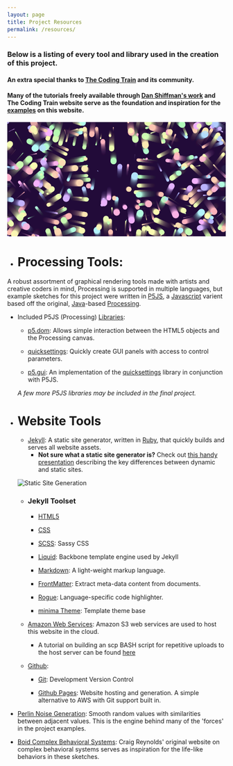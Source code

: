 ```yaml
---
layout: page
title: Project Resources
permalink: /resources/
---
```


### Below is a listing of every tool and library used in the creation of this project.

#### An extra special thanks to [The Coding Train](https://thecodingtrain.com/) and its community.

#### Many of the tutorials freely available through [Dan Shiffman's work](https://shiffman.net/) and The Coding Train website serve as the foundation and inspiration for the [examples](/) on this website.

![Flow Field Snapshot](/assets/flow_field.png "Flow Field Snapshot")

- # Processing Tools:
A robust assortment of graphical rendering tools made with artists and creative coders in mind, Processing is supported in multiple languages, but example sketches for this project were written in [P5JS](https://p5js.org/), a [Javascript](https://www.javascript.com/) varient based off the original, [Java](https://www.java.com/)-based [Processing](https://processing.org/).
  - Included P5JS (Processing) [Libraries](https://p5js.org/libraries/):

    - [p5.dom](https://p5js.org/reference/#/libraries/p5.dom):
     Allows simple interaction between the HTML5 objects and the Processing canvas.

    - [quicksettings](https://github.com/bit101/quicksettings):
     Quickly create GUI panels with access to control parameters.

    - [p5.gui](https://github.com/bitcraftlab/p5.gui):
     An implementation of the [quicksettings](https://github.com/bit101/quicksettings) library in conjunction with P5JS.

    *A few more P5JS libraries may be included in the final project.*

- # Website Tools

  - [Jekyll](https://jekyllrb.com/):
  A static site generator, written in [Ruby](https://www.ruby-lang.org/en/), that quickly builds and serves all website assets.
    - __Not sure what a static site generator is?__ Check out [this handy presentation](http://nilclass.com/courses/what-is-a-static-website/) describing the key differences between dynamic and static sites.

  ![Static Site Generation](/website/assets/static_site_generation.png)

    - ### Jekyll Toolset

      - [HTML5](https://developer.mozilla.org/en-US/docs/Web/Guide/HTML/HTML5)

      - [CSS](https://developer.mozilla.org/en-US/docs/Web/CSS)

      - [SCSS](https://sass-lang.com/documentation/syntax):
    Sassy CSS

      - [Liquid](https://shopify.github.io/liquid/):
    Backbone template engine used by Jekyll

      - [Markdown](https://www.markdownguide.org/):
    A light-weight markup language.

      - [FrontMatter](https://www.npmjs.com/package/front-matter):
    Extract meta-data content from documents.

      - [Rogue](http://rouge.jneen.net/):
    Language-specific code highlighter.

      - [minima Theme](https://github.com/jekyll/minima):
    Template theme base

  - [Amazon Web Services](https://aws.amazon.com/):
  Amazon S3 web services are used to host this website in the cloud.
    - A tutorial on building an scp BASH script for repetitive uploads to the host server can be found [here](https://www.inmotionhosting.com/support/website/jekyll/how-to-publish-your-jekyll-site-with-scp)

  - [Github](https://github.com/):

    - [Git](https://git-scm.com/):
    Development Version Control

    - [Github Pages](https://pages.github.com/):
    Website hosting and generation. A simple alternative to AWS with Git support built in.

- [Perlin Noise Generation](https://en.wikipedia.org/wiki/Perlin_noise):
Smooth random values with similarities between adjacent values. This is the engine behind many of the 'forces' in the project examples.

- [Boid Complex Behavioral Systems](https://www.red3d.com/cwr/boids/):
Craig Reynolds' original website on complex behavioral systems serves as inspiration for the life-like behaviors in these sketches.
